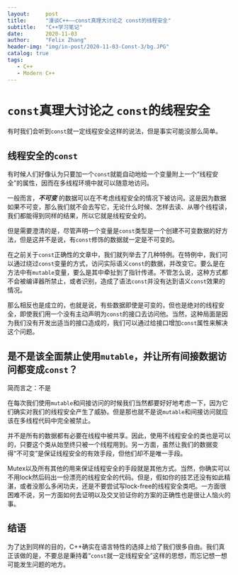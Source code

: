 ```yaml
---
layout:     post
title:      "漫谈C++——const真理大讨论之 const的线程安全"
subtitle:   "C++学习笔记"
date:       2020-11-03
author:     "Felix Zhang"
header-img: "img/in-post/2020-11-03-Const-3/bg.JPG"
catalog: true
tags:
   - C++
   - Modern C++
---
```

# `const`真理大讨论之 `const`的线程安全

有时我们会听到`const`就一定线程安全这样的说法，但是事实可能没那么简单。

## 线程安全的`const`

有时候人们好像认为只要加一个`const`就能自动地给一个变量附上一个“线程安全”的属性，因而在多线程环境中就可以随意地访问。

一般而言，***不可变*** 的数据可以在不考虑线程安全的情况下被访问。这是因为数据如果不可变，那么我们就不会去写它，无论什么时候、怎样去读、从哪个线程读，我们都能得到同样的结果，所以它就是线程安全的。

但是需要澄清的是，尽管声明一个变量是`const`类型是一个创建不可变数据的好方法，但是这并不是说，有`const`修饰的数据就一定是不可变的。

在之前关于`const`正确性的文章中，我们就列举去了几种特例。在特例中，我们可以通过绕过`const`变量的方式，访问实际语义`const`的数据，并改变它。要么是在方法中有`mutable`变量，要么是其中牵扯到了指针传递。不管怎么说，这种方式都不会被编译器所禁止，或者识别，造成了语法`const`并没有达到语义`const`效果的情况。

那么相反也是成立的，也就是说，有些数据即使是可变的，但也是绝对的线程安全，即使我们用一个没有主动声明为`const`的接口去访问他。当然，这种局面是因为我们没有开发出适当的接口造成的，我们可以通过给接口增加`const`属性来解决这个问题。

## 是不是该全面禁止使用`mutable`，并让所有间接数据访问都变成`const`？

简而言之：不是

在每次我们使用`mutable`和间接访问的时候我们当然都要好好地考虑一下，因为它们确实对我们的线程安全产生了威胁。但是那也就不是说`mutable`和间接访问就应该在多线程代码中完全被禁止。

并不是所有的数据都有必要在线程中被共享。因此，使用不线程安全的类也是可以的，只要这个类从始至终只被一个线程用到。另一方面，虽然让我们的数据变得“不可变”是保证线程安全的有效手段，但他们却不是唯一手段。

Mutex以及所有其他的用来保证线程安全的手段就是其他方式。当然，你确实可以不用lock然后码出一份漂亮的线程安全的代码。但是，假如你的技艺还没有如此精湛，或者没那么多闲功夫，还是不要尝试写lock-free的线程安全类吧。一方面很困难不说，另一方面如何去证明以及交叉验证你的方案的正确性也是很让人恼火的事。

## 结语

为了达到同样的目的，C++确实在语言特性的选择上给了我们很多自由。我们真正该做的是，不要总是秉持着“`const`就一定线程安全”这样的思想，而忘记想一想可能发生问题的地方。